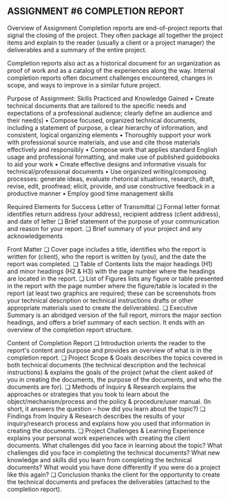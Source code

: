 ## ASSIGNMENT #6 COMPLETION REPORT

Overview of Assignment
  Completion reports are end-of-project reports that signal the closing of the project. They often package all together the project items and explain to the reader (usually a client or a project manager) the deliverables and a summary of the entire project.

  Completion reports also act as a historical document for an organization as proof of work and as a catalog of the experiences along the way. Internal completion reports often document challenges encountered, changes in scope, and ways to improve in a similar future project.

Purpose of Assignment: Skills Practiced and Knowledge Gained
  • Create technical documents that are tailored to the specific needs and expectations of a
  professional audience; clearly define an audience and their need(s)
  • Compose focused, organized technical documents, including a statement of purpose, a
  clear hierarchy of information, and consistent, logical organizing elements
  • Thoroughly support your work with professional source materials, and use and cite those
  materials effectively and responsibly
  • Compose work that applies standard English usage and professional formatting, and
  make use of published guidebooks to aid your work
  • Create effective designs and informative visuals for technical/professional documents
  • Use organized writing/composing processes: generate ideas, evaluate rhetorical
  situations, research, draft, revise, edit, proofread; elicit, provide, and use constructive
  feedback in a productive manner
  • Employ good time management skills

Required Elements for Success
  Letter of Transmittal
  ❏ Formal letter format identifies return address (your address), recipient address (client
  address), and date of letter
  ❏ Brief statement of the purpose of your communication and reason for your report.
  ❏ Brief summary of your project and any acknowledgements

Front Matter
  ❏ Cover page includes a title, identifies who the report is written for (client), who the report
  is written by (you), and the date the report was completed.
  ❏ Table of Contents lists the major headings (H1) and minor headings (H2 & H3) with the
  page number where the headings are located in the report.
  ❏ List of Figures lists any figure or table presented in the report with the page number
  where the figure/table is located in the report (at least two graphics are required; these can be screenshots from your technical description or technical instructions drafts or other appropriate materials used to create the deliverables).
  ❏ Executive Summary is an abridged version of the full report, mirrors the major section headings, and offers a brief summary of each section.  It ends with an overview of the completion report structure.

Content of Completion Report
  ❏ Introduction orients the reader to the report's content and purpose and provides an overview of what is in the completion report.
  ❏ Project Scope & Goals describes the topics covered in both technical documents (the
  technical description and the technical instructions) & explains the goals of the project
  (what the client asked of you in creating the documents, the purpose of the documents,
  and who the documents are for).
  ❏ Methods of Inquiry & Research explains the approaches or strategies that you took to
  learn about the object/mechanism/process and the policy & procedure/user manual. (In
  short, it answers the question – how did you learn about the topic?)
  ❏ Findings from Inquiry & Research describes the results of your inquiry/research process and explains how you used that information in creating the documents.
  ❏ Project Challenges & Learning Experience explains your personal work experiences
  with creating the client documents. What challenges did you face in learning about the
  topic? What challenges did you face in completing the technical documents? What new
  knowledge and skills did you learn from completing the technical documents? What
  would you have done differently if you were do a project like this again?
  ❏ Conclusion thanks the client for the opportunity to create the technical documents and
  prefaces the deliverables (attached to the completion report).
